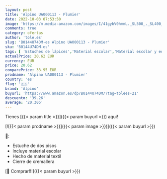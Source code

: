 ```yaml
---
layout: post
title: 'Alpino UA000113 - Plumier'
date: 2022-10-03 07:53:50
image: 'https://m.media-amazon.com/images/I/41gybV0hmmL._SL500_._SL400_.jpg'
comments: true
category: ofertas
author: 'tole.es'
slug: 'B0144U74DM-es Alpino UA000113 - Plumier'
sku: 'B0144U74DM-es'
tags: [ 'Estuches de lápices','Material escolar','Material escolar y educativo','Oficina y papelería','alpino','🇪🇸', ]
actualPrice: 20.62 EUR
currency: EUR
price: 20.62
comparePrice: 33.95 EUR
prodname: 'Alpino UA000113 - Plumier'
country: 'es'
flag: '🇪🇸'
brand: 'Alpino'
buyurl: 'https://www.amazon.es/dp/B0144U74DM/?tag=tolees-21'
descuento: '39.26'
average: '20.305'
---
```


Tienes [{{< param title >}}]({{< param buyurl >}}) aqui!

[![{{< param prodname >}}]({{< param image >}})]({{< param buyurl >}})

🔎:

- Estuche de dos pisos
- Incluye material escolar
- Hecho de material textil
- Cierre de cremallera

[🛒 Comprar!!!]({{< param buyurl >}})
